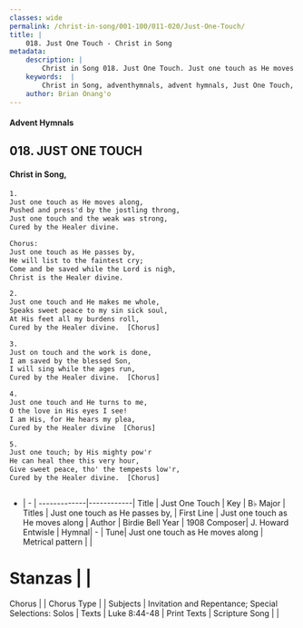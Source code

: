 ```yaml
---
classes: wide
permalink: /christ-in-song/001-100/011-020/Just-One-Touch/
title: |
    018. Just One Touch - Christ in Song
metadata:
    description: |
        Christ in Song 018. Just One Touch. Just one touch as He moves along, Pushed and press'd by the jostling throng, Just one touch and the weak was strong, Cured by the Healer divine. Chorus: Just one touch as He passes by, He will list to the faintest cry; Come and be saved while the Lord is nigh, Christ is the Healer divine.
    keywords:  |
        Christ in Song, adventhymnals, advent hymnals, Just One Touch, Just one touch as He moves along. Just one touch as He passes by,
    author: Brian Onang'o
---
```


#### Advent Hymnals
## 018. JUST ONE TOUCH
####  Christ in Song,

```txt
1.
Just one touch as He moves along,
Pushed and press'd by the jostling throng,
Just one touch and the weak was strong,
Cured by the Healer divine.

Chorus:
Just one touch as He passes by,
He will list to the faintest cry;
Come and be saved while the Lord is nigh,
Christ is the Healer divine.

2.
Just one touch and He makes me whole,
Speaks sweet peace to my sin sick soul,
At His feet all my burdens roll,
Cured by the Healer divine.  [Chorus]

3.
Just on touch and the work is done,
I am saved by the blessed Son,
I will sing while the ages run,
Cured by the Healer divine.  [Chorus]

4.
Just one touch and He turns to me,
O the love in His eyes I see!
I am His, for He hears my plea,
Cured by the Healer divine  [Chorus]

5.
Just one touch; by His mighty pow'r
He can heal thee this very hour,
Give sweet peace, tho' the tempests low'r,
Cured by the Healer divine.  [Chorus]



```

- |   -  |
-------------|------------|
Title | Just One Touch |
Key | B♭ Major |
Titles | Just one touch as He passes by, |
First Line | Just one touch as He moves along |
Author | Birdie Bell
Year | 1908
Composer| J. Howard Entwisle |
Hymnal|  - |
Tune| Just one touch as He moves along |
Metrical pattern | |
# Stanzas |  |
Chorus |  |
Chorus Type |  |
Subjects | Invitation and Repentance; Special Selections: Solos |
Texts | Luke 8:44-48 |
Print Texts | 
Scripture Song |  |
    
